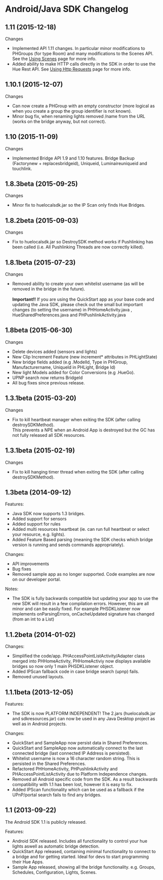 # Android/Java SDK Changelog

## 1.11 (2015-12-18)
Changes
  - Implemented API 1.11 changes.  In particular minor modifications to PHGroups (for type Room) and many modifications to the Scenes API. See the <a href="http://www.developers.meethue.com/documentation/java-sdk-getting-started#usingScenes">Using Scenes</a> page for more info. 
  - Added ability to make HTTP calls directly in the SDK in order to use the Hue Rest API. See <a href="http://www.developers.meethue.com/documentation/java-sdk-getting-started#usingHttpRequests">Using Http Requests</a> page for more info.

## 1.10.1 (2015-12-07)
Changes
  - Can now create a PHGroup with an empty constructor (more logical as when you create a group the group identifier is not known).
  - Minor bug fix,  when renaming lights removed /name from the URL (works on the bridge anyway, but not correct).

## 1.10 (2015-11-09)
Changes
  - Implemented Bridge API 1.9 and 1.10 features.  Bridge Backup (Factorynew + replacesbridgeid),  Uniqueid, Luminaireuniqueid and touchlink.

## 1.8.3beta (2015-09-25)
Changes
  - Minor fix to huelocalsdk.jar so the IP Scan only finds Hue Bridges.

## 1.8.2beta (2015-09-03)
Changes
  - Fix to huelocalsdk.jar so DestroySDK method works if Pushlinking has been called (i.e. All Pushlinking Threads are now correctly killed).
	
## 1.8.1beta (2015-07-23)
Changes
  - Removed ability to create your own whitelist username (as will be removed in the bridge in the future).</br></br>
    <b>Important!!</b>&nbsp;If you are using the QuickStart app as your base code and updating the Java SDK, please check out the small 
	but important changes (to setting the username) in PHHomeActivity.java , HueSharedPreferences.java and PHPushlinkActivity.java

## 1.8beta (2015-06-30)
Changes
  - Delete devices added (sensors and lights)
  - New Clip Increment Feature (new increment* attributes in PHLightState)
  - New  bridge fields added (e.g .ModelId,  Type in PHGroup, Manufacturername, UniqueId in PHLight, Bridge Id)
  - New light Models added for Color Conversions (e.g .HueGo).  
  - UPNP search now returns BridgeId
  - All bug fixes since previous release. 

## 1.3.1beta (2015-03-20)
Changes
  - Fix to kill heartbeat manager when exiting the SDK (after calling destroySDKMethod).  
  This prevents a NPE when an Android App is destroyed but the GC has not fully released all SDK resources.
  
## 1.3.1beta (2015-02-19)
Changes
  - Fix to kill hanging timer thread when exiting the SDK (after calling destroySDKMethod).

## 1.3beta (2014-09-12)
Features:

  - Java SDK now supports 1.3 bridges.
  - Added support for sensors
  - Added support for rules
  - Added multi resources heartbeat (ie. can run full heartbeat or select your resource, e.g. lights).
  - Added Feature Based parsing (meaning the SDK checks which bridge version is running and sends commands appropriately).

Changes:

  - API improvements
  - Bug fixes
  - Removed sample app as no longer supported.  Code examples are now on our developer portal.
  
Notes:  
  - The SDK is fully backwards compatible but updating your app to use the new SDK will result in a few compilation errors.  However, this are all minor and can be easily fixed.  For example PHSDKListener now implements
  onParsingErrors, onCacheUpdated signature has changed (from an int to a List)

## 1.1.2beta (2014-01-02)
Changes:

  - Simplified the code/app.  PHAccessPointListActivity/Adapter class merged into PHHomeActivity, PHHomeActiviy now displays available bridges so now only 1 main PHSDKListener object.
  - Added IPScan fallback code in case bridge search (upnp) fails.  
  - Removed unused layouts.  
  
## 1.1.1beta (2013-12-05)

Features:

  - The SDK is now PLATFORM INDEPENDENT!   The 2.jars (huelocalsdk.jar and sdkresources.jar) can now be used in any Java Desktop project as well as in Android projects.
    
Changes:

  - QuickStart and SampleApp now persist data in Shared Preferences. 
  - QuickStart and SampleApp now automatically connect to the last connected bridge (last connected IP Address is persisted).
  - Whitelist username is now a 16 character random string.  This is persisted in the Shared Preferences.
  - Refactored PHHomeActivity, PHPushlinkActivity and PHAccessPointListActivity due to Platform Independence changes.
  - Removed all Android specific code from the SDK. As a result backwards compatibility with 1.1 has been lost, however it is easy to fix.
  - Added IPScan functionality which can be used as a fallback if the UPnP/portal search fails to find any bridges.
  
## 1.1 (2013-09-22)

The Android SDK 1.1 is publicly released.

Features:

  - Android SDK released. Includes all functionality to control your hue lights aswell as automatic bridge detection.
  - QuickStart App released, containing minimal functionality to connect to a bridge and for getting started.  Ideal for devs to start programming their Hue Apps.
  - Sample App released, showing all the bridge functionality. e.g. Groups, Schedules, Configuration, Lights, Scenes.